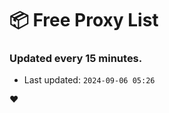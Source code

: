 # :package: Free Proxy List
### Updated every 15 minutes.

- Last updated: `2024-09-06 05:26`

:heart:
